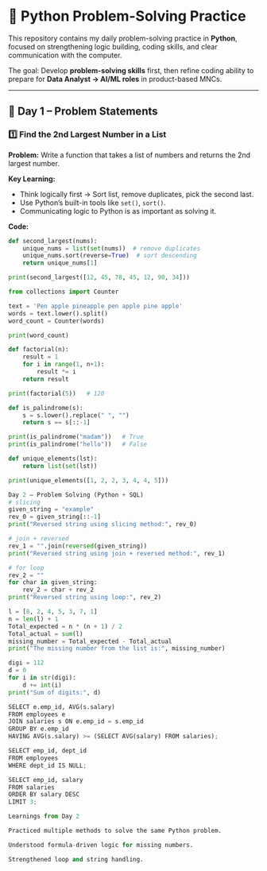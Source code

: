 # 🚀 Python Problem-Solving Practice  

This repository contains my daily problem-solving practice in **Python**, focused on strengthening logic building, coding skills, and clear communication with the computer.  

The goal: Develop **problem-solving skills** first, then refine coding ability to prepare for **Data Analyst → AI/ML roles** in product-based MNCs.  

---

## 📌 Day 1 – Problem Statements  

### 1️⃣ Find the 2nd Largest Number in a List  
**Problem:** Write a function that takes a list of numbers and returns the 2nd largest number.  

**Key Learning:**  
- Think logically first → Sort list, remove duplicates, pick the second last.  
- Use Python’s built-in tools like `set()`, `sort()`.  
- Communicating logic to Python is as important as solving it.  

**Code:**
```python
def second_largest(nums):
    unique_nums = list(set(nums))  # remove duplicates
    unique_nums.sort(reverse=True)  # sort descending
    return unique_nums[1]

print(second_largest([12, 45, 78, 45, 12, 90, 34]))

from collections import Counter

text = 'Pen apple pineapple pen apple pine apple'
words = text.lower().split()
word_count = Counter(words)

print(word_count)

def factorial(n):
    result = 1
    for i in range(1, n+1):
        result *= i
    return result

print(factorial(5))   # 120

def is_palindrome(s):
    s = s.lower().replace(" ", "")  
    return s == s[::-1]

print(is_palindrome("madam"))   # True
print(is_palindrome("hello"))   # False

def unique_elements(lst):
    return list(set(lst))

print(unique_elements([1, 2, 2, 3, 4, 4, 5]))

Day 2 – Problem Solving (Python + SQL)
# slicing
given_string = "example"
rev_0 = given_string[::-1]
print("Reversed string using slicing method:", rev_0)

# join + reversed
rev_1 = "".join(reversed(given_string))
print("Reversed string using join + reversed method:", rev_1)

# for loop
rev_2 = ""
for char in given_string:
    rev_2 = char + rev_2
print("Reversed string using loop:", rev_2)

l = [8, 2, 4, 5, 3, 7, 1]
n = len(l) + 1
Total_expected = n * (n + 1) / 2
Total_actual = sum(l)
missing_number = Total_expected - Total_actual
print("The missing number from the list is:", missing_number)

digi = 112
d = 0
for i in str(digi):
    d += int(i)
print("Sum of digits:", d)

SELECT e.emp_id, AVG(s.salary)
FROM employees e 
JOIN salaries s ON e.emp_id = s.emp_id
GROUP BY e.emp_id
HAVING AVG(s.salary) >= (SELECT AVG(salary) FROM salaries);

SELECT emp_id, dept_id
FROM employees
WHERE dept_id IS NULL;

SELECT emp_id, salary
FROM salaries
ORDER BY salary DESC
LIMIT 3;

Learnings from Day 2

Practiced multiple methods to solve the same Python problem.

Understood formula-driven logic for missing numbers.

Strengthened loop and string handling.
